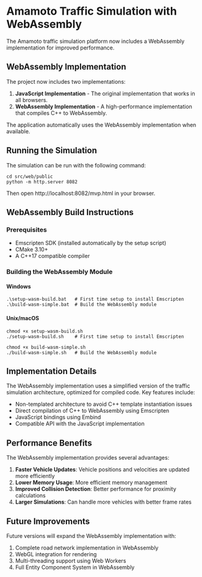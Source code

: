 # Amamoto Traffic Simulation with WebAssembly

The Amamoto traffic simulation platform now includes a WebAssembly implementation for improved performance.

## WebAssembly Implementation

The project now includes two implementations:

1. **JavaScript Implementation** - The original implementation that works in all browsers.
2. **WebAssembly Implementation** - A high-performance implementation that compiles C++ to WebAssembly.

The application automatically uses the WebAssembly implementation when available.

## Running the Simulation

The simulation can be run with the following command:

```
cd src/web/public
python -m http.server 8082
```

Then open http://localhost:8082/mvp.html in your browser.

## WebAssembly Build Instructions

### Prerequisites

- Emscripten SDK (installed automatically by the setup script)
- CMake 3.10+
- A C++17 compatible compiler

### Building the WebAssembly Module

#### Windows

```
.\setup-wasm-build.bat   # First time setup to install Emscripten
.\build-wasm-simple.bat  # Build the WebAssembly module
```

#### Unix/macOS

```
chmod +x setup-wasm-build.sh
./setup-wasm-build.sh    # First time setup to install Emscripten

chmod +x build-wasm-simple.sh
./build-wasm-simple.sh   # Build the WebAssembly module
```

## Implementation Details

The WebAssembly implementation uses a simplified version of the traffic simulation architecture, optimized for compiled code. Key features include:

- Non-templated architecture to avoid C++ template instantiation issues
- Direct compilation of C++ to WebAssembly using Emscripten
- JavaScript bindings using Embind
- Compatible API with the JavaScript implementation

## Performance Benefits

The WebAssembly implementation provides several advantages:

1. **Faster Vehicle Updates**: Vehicle positions and velocities are updated more efficiently
2. **Lower Memory Usage**: More efficient memory management
3. **Improved Collision Detection**: Better performance for proximity calculations
4. **Larger Simulations**: Can handle more vehicles with better frame rates

## Future Improvements

Future versions will expand the WebAssembly implementation with:

1. Complete road network implementation in WebAssembly
2. WebGL integration for rendering
3. Multi-threading support using Web Workers
4. Full Entity Component System in WebAssembly